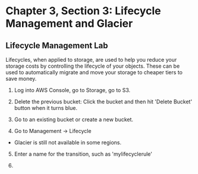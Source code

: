 # Chapter 3, Section 3: Lifecycle Management and Glacier

## Lifecycle Management Lab

Lifecycles, when applied to storage, are used to help you reduce your storage costs by controlling the lifecycle of your objects. These can be used to automatically migrate and move your storage to cheaper tiers to save money.

1) Log into AWS Console, go to Storage, go to S3.

2) Delete the previous bucket: Click the bucket and then hit 'Delete Bucket' button when it turns blue.

3) Go to an existing bucket or create a new bucket.

4) Go to Management -> Lifecycle

- Glacier is still not available in some regions.

5) Enter a name for the transition, such as 'mylifecyclerule'

6) 
